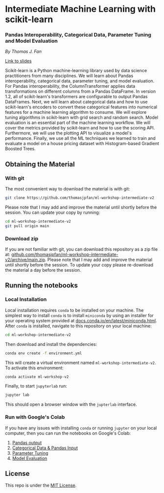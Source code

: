 # Intermediate Machine Learning with scikit-learn
### Pandas Interoperability, Categorical Data, Parameter Tuning and Model Evaluation

*By Thomas J. Fan*

[Link to slides](https://thomasjpfan.github.io/ml-workshop-intermediate-v2/)

Scikit-learn is a Python machine-learning library used by data science practitioners from many disciplines. We will learn about Pandas interoperability, categorical data, parameter tuning, and model evaluation. For Pandas interoperability, the ColumnTransformer applies data transformations on different columns from a Pandas DataFrame. In version 1.2, all of scikit-learn's transformers are configurable to output Pandas DataFrames. Next, we will learn about categorical data and how to use scikit-learn's encoders to convert these categorical features into numerical features for a machine learning algorithm to consume. We will explore tuning algorithms in scikit-learn with grid search and random search. Model evaluation is an essential part of the machine learning workflow. We will cover the metrics provided by scikit-learn and how to use the scoring API. Furthermore, we will use the plotting API to visualize a model's performance. Finally, we use all the ML techniques we learned to train and evaluate a model on a house pricing dataset with Histogram-based Gradient Boosted Trees.

## Obtaining the Material

### With git

The most convenient way to download the material is with git:

```bash
git clone https://github.com/thomasjpfan/ml-workshop-intermediate-v2
```

Please note that I may add and improve the material until shortly before the session. You can update your copy by running:

```bash
cd ml-workshop-intermediate-v2
git pull origin main
```

### Download zip

If you are not familiar with git, you can download this repository as a zip file at: [github.com/thomasjpfan/ml-workshop-intermediate-v2/archive/main.zip](https://github.com/thomasjpfan/ml-workshop-intermediate-v2/archive/main.zip). Please note that I may add and improve the material until shortly before the session. To update your copy please re-download the material a day before the session.

## Running the notebooks

### Local Installation

Local installation requires `conda` to be installed on your machine. The simplest way to install `conda` is to install `miniconda` by using an installer for your operating system provided at [docs.conda.io/en/latest/miniconda.html](https://docs.conda.io/en/latest/miniconda.html). After `conda` is installed, navigate to this repository on your local machine:

```bash
cd ml-workshop-intermediate-v2
```

Then download and install the dependencies:

```bash
conda env create -f environment.yml
```

This will create a virtual environment named `ml-workshop-intermediate-v2`. To activate this environment:

```bash
conda activate ml-workshop-v2
```

Finally, to start `jupyterlab` run:

```bash
jupyter lab
```

This should open a browser window with the `jupterlab` interface.

### Run with Google's Colab

If you have any issues with installing `conda` or running `jupyter` on your local computer, then you can run the notebooks on Google's Colab:

1. [Pandas output](https://colab.research.google.com/github/thomasjpfan/ml-workshop-intermediate-v2/blob/main/notebooks/01-pandas-output.ipynb)
2. [Categorical Data & Pandas Input](https://colab.research.google.com/github/thomasjpfan/ml-workshop-intermediate-v2/blob/main/notebooks/02-categorical-data.ipynb)
3. [Parameter Tuning](https://colab.research.google.com/github/thomasjpfan/ml-workshop-intermediate-v2/blob/main/notebooks/03-parameter-tuning.ipynb)
4. [Model Evaluation](https://colab.research.google.com/github/thomasjpfan/ml-workshop-intermediate-v2/blob/main/notebooks/04-model-evaluation.ipynb)

## License

This repo is under the [MIT License](LICENSE).
